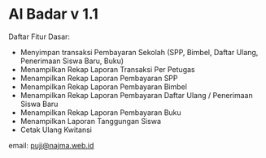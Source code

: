 # Al Badar v 1.1

Daftar Fitur Dasar:

 * Menyimpan transaksi Pembayaran Sekolah (SPP, Bimbel, Daftar Ulang, Penerimaan Siswa Baru, Buku)
 * Menampilkan Rekap Laporan Transaksi Per Petugas
 * Menampilkan Rekap Laporan Pembayaran SPP
 * Menampilkan Rekap Laporan Pembayaran Bimbel
 * Menampilkan Rekap Laporan Pembayaran Daftar Ulang / Penerimaan Siswa Baru
 * Menampilkan Rekap Laporan Pembayaran Buku
 * Menampilkan Laporan Tanggungan Siswa
 * Cetak Ulang Kwitansi

email: puji@najma.web.id

